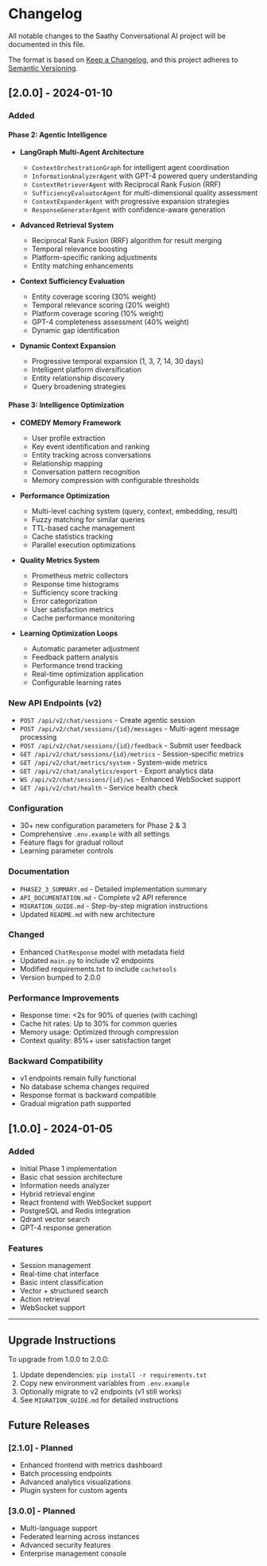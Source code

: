 # Changelog

All notable changes to the Saathy Conversational AI project will be documented in this file.

The format is based on [Keep a Changelog](https://keepachangelog.com/en/1.0.0/),
and this project adheres to [Semantic Versioning](https://semver.org/spec/v2.0.0.html).

## [2.0.0] - 2024-01-10

### Added

#### Phase 2: Agentic Intelligence
- **LangGraph Multi-Agent Architecture**
  - `ContextOrchestrationGraph` for intelligent agent coordination
  - `InformationAnalyzerAgent` with GPT-4 powered query understanding
  - `ContextRetrieverAgent` with Reciprocal Rank Fusion (RRF)
  - `SufficiencyEvaluatorAgent` for multi-dimensional quality assessment
  - `ContextExpanderAgent` with progressive expansion strategies
  - `ResponseGeneratorAgent` with confidence-aware generation
  
- **Advanced Retrieval System**
  - Reciprocal Rank Fusion (RRF) algorithm for result merging
  - Temporal relevance boosting
  - Platform-specific ranking adjustments
  - Entity matching enhancements

- **Context Sufficiency Evaluation**
  - Entity coverage scoring (30% weight)
  - Temporal relevance scoring (20% weight)
  - Platform coverage scoring (10% weight)
  - GPT-4 completeness assessment (40% weight)
  - Dynamic gap identification

- **Dynamic Context Expansion**
  - Progressive temporal expansion (1, 3, 7, 14, 30 days)
  - Intelligent platform diversification
  - Entity relationship discovery
  - Query broadening strategies

#### Phase 3: Intelligence Optimization
- **COMEDY Memory Framework**
  - User profile extraction
  - Key event identification and ranking
  - Entity tracking across conversations
  - Relationship mapping
  - Conversation pattern recognition
  - Memory compression with configurable thresholds

- **Performance Optimization**
  - Multi-level caching system (query, context, embedding, result)
  - Fuzzy matching for similar queries
  - TTL-based cache management
  - Cache statistics tracking
  - Parallel execution optimizations

- **Quality Metrics System**
  - Prometheus metric collectors
  - Response time histograms
  - Sufficiency score tracking
  - Error categorization
  - User satisfaction metrics
  - Cache performance monitoring

- **Learning Optimization Loops**
  - Automatic parameter adjustment
  - Feedback pattern analysis
  - Performance trend tracking
  - Real-time optimization application
  - Configurable learning rates

### New API Endpoints (v2)
- `POST /api/v2/chat/sessions` - Create agentic session
- `POST /api/v2/chat/sessions/{id}/messages` - Multi-agent message processing
- `POST /api/v2/chat/sessions/{id}/feedback` - Submit user feedback
- `GET /api/v2/chat/sessions/{id}/metrics` - Session-specific metrics
- `GET /api/v2/chat/metrics/system` - System-wide metrics
- `GET /api/v2/chat/analytics/export` - Export analytics data
- `WS /api/v2/chat/sessions/{id}/ws` - Enhanced WebSocket support
- `GET /api/v2/chat/health` - Service health check

### Configuration
- 30+ new configuration parameters for Phase 2 & 3
- Comprehensive `.env.example` with all settings
- Feature flags for gradual rollout
- Learning parameter controls

### Documentation
- `PHASE2_3_SUMMARY.md` - Detailed implementation summary
- `API_DOCUMENTATION.md` - Complete v2 API reference
- `MIGRATION_GUIDE.md` - Step-by-step migration instructions
- Updated `README.md` with new architecture

### Changed
- Enhanced `ChatResponse` model with metadata field
- Updated `main.py` to include v2 endpoints
- Modified requirements.txt to include `cachetools`
- Version bumped to 2.0.0

### Performance Improvements
- Response time: <2s for 90% of queries (with caching)
- Cache hit rates: Up to 30% for common queries
- Memory usage: Optimized through compression
- Context quality: 85%+ user satisfaction target

### Backward Compatibility
- v1 endpoints remain fully functional
- No database schema changes required
- Response format is backward compatible
- Gradual migration path supported

## [1.0.0] - 2024-01-05

### Added
- Initial Phase 1 implementation
- Basic chat session architecture
- Information needs analyzer
- Hybrid retrieval engine
- React frontend with WebSocket support
- PostgreSQL and Redis integration
- Qdrant vector search
- GPT-4 response generation

### Features
- Session management
- Real-time chat interface
- Basic intent classification
- Vector + structured search
- Action retrieval
- WebSocket support

---

## Upgrade Instructions

To upgrade from 1.0.0 to 2.0.0:

1. Update dependencies: `pip install -r requirements.txt`
2. Copy new environment variables from `.env.example`
3. Optionally migrate to v2 endpoints (v1 still works)
4. See `MIGRATION_GUIDE.md` for detailed instructions

## Future Releases

### [2.1.0] - Planned
- Enhanced frontend with metrics dashboard
- Batch processing endpoints
- Advanced analytics visualizations
- Plugin system for custom agents

### [3.0.0] - Planned
- Multi-language support
- Federated learning across instances
- Advanced security features
- Enterprise management console
